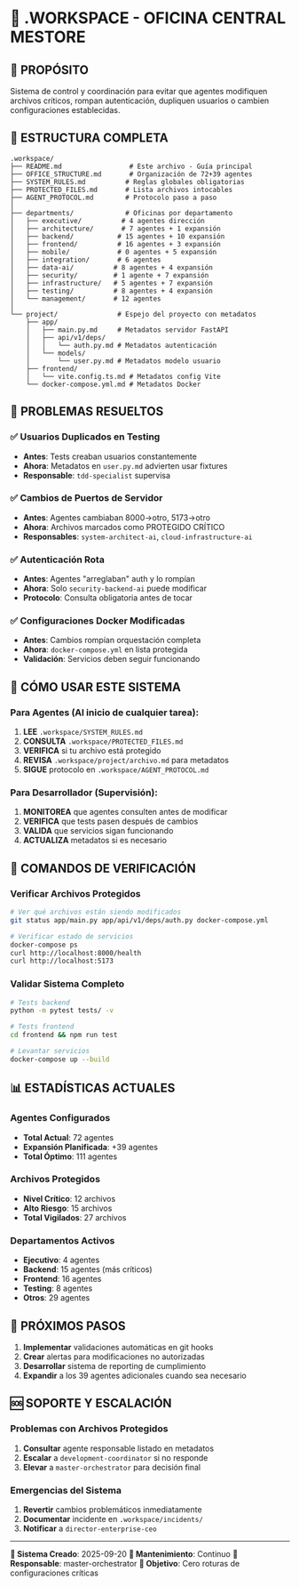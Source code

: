 # 🏢 .WORKSPACE - OFICINA CENTRAL MESTORE

## 🎯 PROPÓSITO
Sistema de control y coordinación para evitar que agentes modifiquen archivos críticos, rompan autenticación, dupliquen usuarios o cambien configuraciones establecidas.

## 📁 ESTRUCTURA COMPLETA

```
.workspace/
├── README.md                 # Este archivo - Guía principal
├── OFFICE_STRUCTURE.md       # Organización de 72+39 agentes
├── SYSTEM_RULES.md          # Reglas globales obligatorias
├── PROTECTED_FILES.md       # Lista archivos intocables
├── AGENT_PROTOCOL.md        # Protocolo paso a paso
│
├── departments/             # Oficinas por departamento
│   ├── executive/          # 4 agentes dirección
│   ├── architecture/       # 7 agentes + 1 expansión
│   ├── backend/           # 15 agentes + 10 expansión
│   ├── frontend/          # 16 agentes + 3 expansión
│   ├── mobile/            # 0 agentes + 5 expansión
│   ├── integration/       # 6 agentes
│   ├── data-ai/          # 8 agentes + 4 expansión
│   ├── security/         # 1 agente + 7 expansión
│   ├── infrastructure/   # 5 agentes + 7 expansión
│   ├── testing/          # 8 agentes + 4 expansión
│   └── management/       # 12 agentes
│
└── project/               # Espejo del proyecto con metadatos
    ├── app/
    │   ├── main.py.md     # Metadatos servidor FastAPI
    │   ├── api/v1/deps/
    │   │   └── auth.py.md # Metadatos autenticación
    │   └── models/
    │       └── user.py.md # Metadatos modelo usuario
    ├── frontend/
    │   └── vite.config.ts.md # Metadatos config Vite
    └── docker-compose.yml.md # Metadatos Docker
```

## 🚨 PROBLEMAS RESUELTOS

### ✅ Usuarios Duplicados en Testing
- **Antes**: Tests creaban usuarios constantemente
- **Ahora**: Metadatos en `user.py.md` advierten usar fixtures
- **Responsable**: `tdd-specialist` supervisa

### ✅ Cambios de Puertos de Servidor
- **Antes**: Agentes cambiaban 8000→otro, 5173→otro
- **Ahora**: Archivos marcados como PROTEGIDO CRÍTICO
- **Responsables**: `system-architect-ai`, `cloud-infrastructure-ai`

### ✅ Autenticación Rota
- **Antes**: Agentes "arreglaban" auth y lo rompían
- **Ahora**: Solo `security-backend-ai` puede modificar
- **Protocolo**: Consulta obligatoria antes de tocar

### ✅ Configuraciones Docker Modificadas
- **Antes**: Cambios rompían orquestación completa
- **Ahora**: `docker-compose.yml` en lista protegida
- **Validación**: Servicios deben seguir funcionando

## 🎯 CÓMO USAR ESTE SISTEMA

### Para Agentes (Al inicio de cualquier tarea):
1. **LEE** `.workspace/SYSTEM_RULES.md`
2. **CONSULTA** `.workspace/PROTECTED_FILES.md`
3. **VERIFICA** si tu archivo está protegido
4. **REVISA** `.workspace/project/archivo.md` para metadatos
5. **SIGUE** protocolo en `.workspace/AGENT_PROTOCOL.md`

### Para Desarrollador (Supervisión):
1. **MONITOREA** que agentes consulten antes de modificar
2. **VERIFICA** que tests pasen después de cambios
3. **VALIDA** que servicios sigan funcionando
4. **ACTUALIZA** metadatos si es necesario

## 🔧 COMANDOS DE VERIFICACIÓN

### Verificar Archivos Protegidos
```bash
# Ver qué archivos están siendo modificados
git status app/main.py app/api/v1/deps/auth.py docker-compose.yml

# Verificar estado de servicios
docker-compose ps
curl http://localhost:8000/health
curl http://localhost:5173
```

### Validar Sistema Completo
```bash
# Tests backend
python -m pytest tests/ -v

# Tests frontend
cd frontend && npm run test

# Levantar servicios
docker-compose up --build
```

## 📊 ESTADÍSTICAS ACTUALES

### Agentes Configurados
- **Total Actual**: 72 agentes
- **Expansión Planificada**: +39 agentes
- **Total Óptimo**: 111 agentes

### Archivos Protegidos
- **Nivel Crítico**: 12 archivos
- **Alto Riesgo**: 15 archivos
- **Total Vigilados**: 27 archivos

### Departamentos Activos
- **Ejecutivo**: 4 agentes
- **Backend**: 15 agentes (más críticos)
- **Frontend**: 16 agentes
- **Testing**: 8 agentes
- **Otros**: 29 agentes

## 🎯 PRÓXIMOS PASOS

1. **Implementar** validaciones automáticas en git hooks
2. **Crear** alertas para modificaciones no autorizadas
3. **Desarrollar** sistema de reporting de cumplimiento
4. **Expandir** a los 39 agentes adicionales cuando sea necesario

## 🆘 SOPORTE Y ESCALACIÓN

### Problemas con Archivos Protegidos
1. **Consultar** agente responsable listado en metadatos
2. **Escalar** a `development-coordinator` si no responde
3. **Elevar** a `master-orchestrator` para decisión final

### Emergencias del Sistema
1. **Revertir** cambios problemáticos inmediatamente
2. **Documentar** incidente en `.workspace/incidents/`
3. **Notificar** a `director-enterprise-ceo`

---
**🏢 Sistema Creado**: 2025-09-20
**🔄 Mantenimiento**: Continuo
**👤 Responsable**: master-orchestrator
**🎯 Objetivo**: Cero roturas de configuraciones críticas